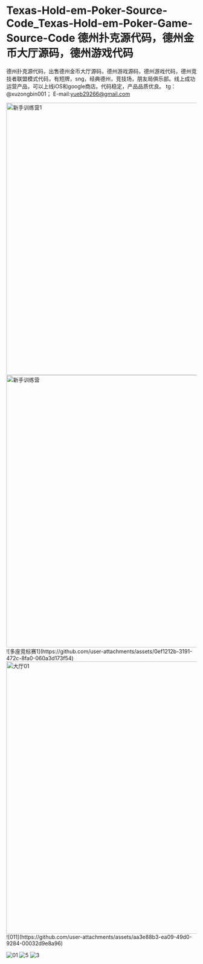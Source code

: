 # Texas-Hold-em-Poker-Source-Code_Texas-Hold-em-Poker-Game-Source-Code  德州扑克源代码，德州金币大厅源码，德州游戏代码
德州扑克源代码，出售德州金币大厅源码，德州游戏源码，德州游戏代码，德州竞技者联盟模式代码，有短牌，sng，经典德州，竞技场，朋友局俱乐部。线上成功运营产品，可以上线iOS和google商店。代码稳定，产品品质优良。
tg：@xuzongbin001； E-mail:yueb29266@gmail.com

<img width="1280" height="720" alt="新手训练营1" src="https://github.com/user-attachments/assets/96e65d2e-ee8e-4c80-b44c-2521e91ac210" />
<img width="1280" height="720" alt="新手训练营" src="https://github.com/user-attachments/assets/c2046282-b6d5-457b-82c9-9b846105af82" />
![多座竞标赛1](https://github.com/user-attachments/assets/0ef1212b-3191-472c-8fa0-060a3d173f54)
<img width="1280" height="720" alt="大厅01" src="https://github.com/user-attachments/assets/968e4469-adf5-46da-abcb-fa937de62b1f" />
![011](https://github.com/user-attachments/assets/aa3e88b3-ea09-49d0-9284-00032d9e8a96)



![01](https://github.com/user-attachments/assets/094cd475-30cd-4144-b227-568dc9289a47)
![5](https://github.com/user-attachments/assets/effc5112-8183-4f89-ba54-64f2a736c0c1)
![3](https://github.com/user-attachments/assets/4eed2aa8-50ff-4974-b785-27ccd9824120)

